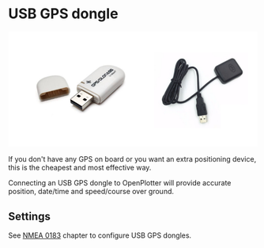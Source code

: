 # USB GPS dongle

![](gps.png)

If you don't have any GPS on board or you want an extra positioning device, this is the cheapest and most effective way.

Connecting an USB GPS dongle to OpenPlotter will provide accurate position, date/time and speed/course over ground.

## Settings

See [NMEA 0183](/nmea-0183.md) chapter to configure USB GPS dongles.